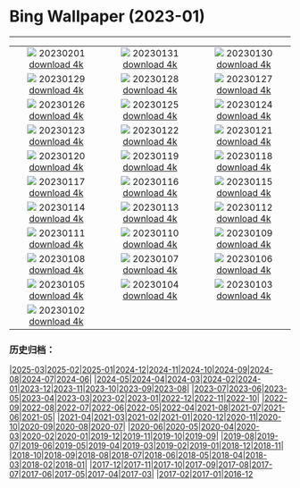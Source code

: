 # Bing Wallpaper (2023-01)
**************
| | | |
| :----: | :----: | :----: |
| ![](https://www.bing.com/th?id=OHR.ZebraTrio_EN-CA5880090507_1920x1080.jpg) 20230201 [download 4k](https://www.bing.com/th?id=OHR.ZebraTrio_EN-CA5880090507_UHD.jpg) | ![](https://www.bing.com/th?id=OHR.IceSailingBalaton_EN-CA5928374623_1920x1080.jpg) 20230131 [download 4k](https://www.bing.com/th?id=OHR.IceSailingBalaton_EN-CA5928374623_UHD.jpg) | ![](https://www.bing.com/th?id=OHR.BlackbirdDay_EN-CA5971454214_1920x1080.jpg) 20230130 [download 4k](https://www.bing.com/th?id=OHR.BlackbirdDay_EN-CA5971454214_UHD.jpg) |
| ![](https://www.bing.com/th?id=OHR.BlueBahamas_EN-CA6016064329_1920x1080.jpg) 20230129 [download 4k](https://www.bing.com/th?id=OHR.BlueBahamas_EN-CA6016064329_UHD.jpg) | ![](https://www.bing.com/th?id=OHR.RedMangrove_EN-CA6061848768_1920x1080.jpg) 20230128 [download 4k](https://www.bing.com/th?id=OHR.RedMangrove_EN-CA6061848768_UHD.jpg) | ![](https://www.bing.com/th?id=OHR.CypressCreek_EN-CA0822395903_1920x1080.jpg) 20230127 [download 4k](https://www.bing.com/th?id=OHR.CypressCreek_EN-CA0822395903_UHD.jpg) |
| ![](https://www.bing.com/th?id=OHR.BirksofAberfeldy_EN-CA9201247892_1920x1080.jpg) 20230126 [download 4k](https://www.bing.com/th?id=OHR.BirksofAberfeldy_EN-CA9201247892_UHD.jpg) | ![](https://www.bing.com/th?id=OHR.ColleSantaLucia_EN-CA9263405399_1920x1080.jpg) 20230125 [download 4k](https://www.bing.com/th?id=OHR.ColleSantaLucia_EN-CA9263405399_UHD.jpg) | ![](https://www.bing.com/th?id=OHR.SunriseMoai_EN-CA9838840645_1920x1080.jpg) 20230124 [download 4k](https://www.bing.com/th?id=OHR.SunriseMoai_EN-CA9838840645_UHD.jpg) |
| ![](https://www.bing.com/th?id=OHR.YearRabbit_EN-CA9645756147_1920x1080.jpg) 20230123 [download 4k](https://www.bing.com/th?id=OHR.YearRabbit_EN-CA9645756147_UHD.jpg) | ![](https://www.bing.com/th?id=OHR.HuggingKanga_EN-CA9694307866_1920x1080.jpg) 20230122 [download 4k](https://www.bing.com/th?id=OHR.HuggingKanga_EN-CA9694307866_UHD.jpg) | ![](https://www.bing.com/th?id=OHR.FalklandKings_EN-CA9792558972_1920x1080.jpg) 20230121 [download 4k](https://www.bing.com/th?id=OHR.FalklandKings_EN-CA9792558972_UHD.jpg) |
| ![](https://www.bing.com/th?id=OHR.SFFParkCity_EN-CA9887554491_1920x1080.jpg) 20230120 [download 4k](https://www.bing.com/th?id=OHR.SFFParkCity_EN-CA9887554491_UHD.jpg) | ![](https://www.bing.com/th?id=OHR.WhiteSands_EN-CA9943658875_1920x1080.jpg) 20230119 [download 4k](https://www.bing.com/th?id=OHR.WhiteSands_EN-CA9943658875_UHD.jpg) | ![](https://www.bing.com/th?id=OHR.SessileOaks_EN-CA8741558872_1920x1080.jpg) 20230118 [download 4k](https://www.bing.com/th?id=OHR.SessileOaks_EN-CA8741558872_UHD.jpg) |
| ![](https://www.bing.com/th?id=OHR.FrozenBubblesAlberta_EN-CA8685760192_1920x1080.jpg) 20230117 [download 4k](https://www.bing.com/th?id=OHR.FrozenBubblesAlberta_EN-CA8685760192_UHD.jpg) | ![](https://www.bing.com/th?id=OHR.Turku_EN-CA0014199499_1920x1080.jpg) 20230116 [download 4k](https://www.bing.com/th?id=OHR.Turku_EN-CA0014199499_UHD.jpg) | ![](https://www.bing.com/th?id=OHR.DonkeyFeast_EN-CA2038728743_1920x1080.jpg) 20230115 [download 4k](https://www.bing.com/th?id=OHR.DonkeyFeast_EN-CA2038728743_UHD.jpg) |
| ![](https://www.bing.com/th?id=OHR.Pneumatocysts_EN-CA1937303289_1920x1080.jpg) 20230114 [download 4k](https://www.bing.com/th?id=OHR.Pneumatocysts_EN-CA1937303289_UHD.jpg) | ![](https://www.bing.com/th?id=OHR.RumeliHisari_EN-CA6558561628_1920x1080.jpg) 20230113 [download 4k](https://www.bing.com/th?id=OHR.RumeliHisari_EN-CA6558561628_UHD.jpg) | ![](https://www.bing.com/th?id=OHR.Umschreibung_EN-CA6516997187_1920x1080.jpg) 20230112 [download 4k](https://www.bing.com/th?id=OHR.Umschreibung_EN-CA6516997187_UHD.jpg) |
| ![](https://www.bing.com/th?id=OHR.HummockIce_EN-CA6229571864_1920x1080.jpg) 20230111 [download 4k](https://www.bing.com/th?id=OHR.HummockIce_EN-CA6229571864_UHD.jpg) | ![](https://www.bing.com/th?id=OHR.BisonWindCave_EN-CA6076417444_1920x1080.jpg) 20230110 [download 4k](https://www.bing.com/th?id=OHR.BisonWindCave_EN-CA6076417444_UHD.jpg) | ![](https://www.bing.com/th?id=OHR.Breckenridge_EN-CA5923831450_1920x1080.jpg) 20230109 [download 4k](https://www.bing.com/th?id=OHR.Breckenridge_EN-CA5923831450_UHD.jpg) |
| ![](https://www.bing.com/th?id=OHR.Mohair_EN-CA3820120007_1920x1080.jpg) 20230108 [download 4k](https://www.bing.com/th?id=OHR.Mohair_EN-CA3820120007_UHD.jpg) | ![](https://www.bing.com/th?id=OHR.BlackFell_EN-CA3730214627_1920x1080.jpg) 20230107 [download 4k](https://www.bing.com/th?id=OHR.BlackFell_EN-CA3730214627_UHD.jpg) | ![](https://www.bing.com/th?id=OHR.HIISSF_EN-CA3635684394_1920x1080.jpg) 20230106 [download 4k](https://www.bing.com/th?id=OHR.HIISSF_EN-CA3635684394_UHD.jpg) |
| ![](https://www.bing.com/th?id=OHR.Perihelion_EN-CA3377978203_1920x1080.jpg) 20230105 [download 4k](https://www.bing.com/th?id=OHR.Perihelion_EN-CA3377978203_UHD.jpg) | ![](https://www.bing.com/th?id=OHR.SandhillSleeping_EN-CA3142311326_1920x1080.jpg) 20230104 [download 4k](https://www.bing.com/th?id=OHR.SandhillSleeping_EN-CA3142311326_UHD.jpg) | ![](https://www.bing.com/th?id=OHR.HohenzollernBurg_EN-CA3067339075_1920x1080.jpg) 20230103 [download 4k](https://www.bing.com/th?id=OHR.HohenzollernBurg_EN-CA3067339075_UHD.jpg) |
| ![](https://www.bing.com/th?id=OHR.NorwayNYD_EN-CA2849289725_1920x1080.jpg) 20230102 [download 4k](https://www.bing.com/th?id=OHR.NorwayNYD_EN-CA2849289725_UHD.jpg) |  |  |

### 历史归档：

|[2025-03](/2025-03/2025-03.md)|[2025-02](/2025-02/2025-02.md)|[2025-01](/2025-01/2025-01.md)|[2024-12](/2024-12/2024-12.md)|[2024-11](/2024-11/2024-11.md)|[2024-10](/2024-10/2024-10.md)|[2024-09](/2024-09/2024-09.md)|[2024-08](/2024-08/2024-08.md)|[2024-07](/2024-07/2024-07.md)|[2024-06](/2024-06/2024-06.md)|
|[2024-05](/2024-05/2024-05.md)|[2024-04](/2024-04/2024-04.md)|[2024-03](/2024-03/2024-03.md)|[2024-02](/2024-02/2024-02.md)|[2024-01](/2024-01/2024-01.md)|[2023-12](/2023-12/2023-12.md)|[2023-11](/2023-11/2023-11.md)|[2023-10](/2023-10/2023-10.md)|[2023-09](/2023-09/2023-09.md)|[2023-08](/2023-08/2023-08.md)|
|[2023-07](/2023-07/2023-07.md)|[2023-06](/2023-06/2023-06.md)|[2023-05](/2023-05/2023-05.md)|[2023-04](/2023-04/2023-04.md)|[2023-03](/2023-03/2023-03.md)|[2023-02](/2023-02/2023-02.md)|[2023-01](/2023-01/2023-01.md)|[2022-12](/2022-12/2022-12.md)|[2022-11](/2022-11/2022-11.md)|[2022-10](/2022-10/2022-10.md)|
|[2022-09](/2022-09/2022-09.md)|[2022-08](/2022-08/2022-08.md)|[2022-07](/2022-07/2022-07.md)|[2022-06](/2022-06/2022-06.md)|[2022-05](/2022-05/2022-05.md)|[2022-04](/2022-04/2022-04.md)|[2021-08](/2021-08/2021-08.md)|[2021-07](/2021-07/2021-07.md)|[2021-06](/2021-06/2021-06.md)|[2021-05](/2021-05/2021-05.md)|
|[2021-04](/2021-04/2021-04.md)|[2021-03](/2021-03/2021-03.md)|[2021-02](/2021-02/2021-02.md)|[2021-01](/2021-01/2021-01.md)|[2020-12](/2020-12/2020-12.md)|[2020-11](/2020-11/2020-11.md)|[2020-10](/2020-10/2020-10.md)|[2020-09](/2020-09/2020-09.md)|[2020-08](/2020-08/2020-08.md)|[2020-07](/2020-07/2020-07.md)|
|[2020-06](/2020-06/2020-06.md)|[2020-05](/2020-05/2020-05.md)|[2020-04](/2020-04/2020-04.md)|[2020-03](/2020-03/2020-03.md)|[2020-02](/2020-02/2020-02.md)|[2020-01](/2020-01/2020-01.md)|[2019-12](/2019-12/2019-12.md)|[2019-11](/2019-11/2019-11.md)|[2019-10](/2019-10/2019-10.md)|[2019-09](/2019-09/2019-09.md)|
|[2019-08](/2019-08/2019-08.md)|[2019-07](/2019-07/2019-07.md)|[2019-06](/2019-06/2019-06.md)|[2019-05](/2019-05/2019-05.md)|[2019-04](/2019-04/2019-04.md)|[2019-03](/2019-03/2019-03.md)|[2019-02](/2019-02/2019-02.md)|[2019-01](/2019-01/2019-01.md)|[2018-12](/2018-12/2018-12.md)|[2018-11](/2018-11/2018-11.md)|
|[2018-10](/2018-10/2018-10.md)|[2018-09](/2018-09/2018-09.md)|[2018-08](/2018-08/2018-08.md)|[2018-07](/2018-07/2018-07.md)|[2018-06](/2018-06/2018-06.md)|[2018-05](/2018-05/2018-05.md)|[2018-04](/2018-04/2018-04.md)|[2018-03](/2018-03/2018-03.md)|[2018-02](/2018-02/2018-02.md)|[2018-01](/2018-01/2018-01.md)|
|[2017-12](/2017-12/2017-12.md)|[2017-11](/2017-11/2017-11.md)|[2017-10](/2017-10/2017-10.md)|[2017-09](/2017-09/2017-09.md)|[2017-08](/2017-08/2017-08.md)|[2017-07](/2017-07/2017-07.md)|[2017-06](/2017-06/2017-06.md)|[2017-05](/2017-05/2017-05.md)|[2017-04](/2017-04/2017-04.md)|[2017-03](/2017-03/2017-03.md)|
|[2017-02](/2017-02/2017-02.md)|[2017-01](/2017-01/2017-01.md)|[2016-12](/2016-12/2016-12.md)